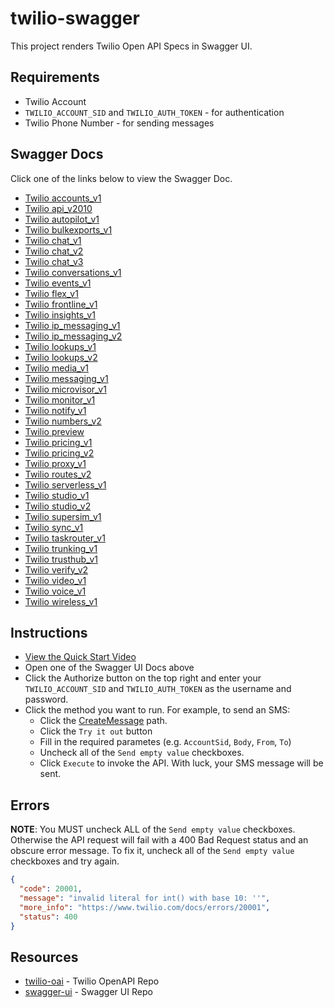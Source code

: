 # twilio-swagger

This project renders Twilio Open API Specs in Swagger UI.

## Requirements

- Twilio Account
- `TWILIO_ACCOUNT_SID` and `TWILIO_AUTH_TOKEN` - for authentication
- Twilio Phone Number - for sending messages

## Swagger Docs

Click one of the links below to view the Swagger Doc.


* [Twilio accounts_v1](https://johnchaffee.wiki/twilio-swagger/api/accounts_v1/)
* [Twilio api_v2010](https://johnchaffee.wiki/twilio-swagger/api/api_v2010/)
* [Twilio autopilot_v1](https://johnchaffee.wiki/twilio-swagger/api/autopilot_v1/)
* [Twilio bulkexports_v1](https://johnchaffee.wiki/twilio-swagger/api/bulkexports_v1/)
* [Twilio chat_v1](https://johnchaffee.wiki/twilio-swagger/api/chat_v1/)
* [Twilio chat_v2](https://johnchaffee.wiki/twilio-swagger/api/chat_v2/)
* [Twilio chat_v3](https://johnchaffee.wiki/twilio-swagger/api/chat_v3/)
* [Twilio conversations_v1](https://johnchaffee.wiki/twilio-swagger/api/conversations_v1/)
* [Twilio events_v1](https://johnchaffee.wiki/twilio-swagger/api/events_v1/)
* [Twilio flex_v1](https://johnchaffee.wiki/twilio-swagger/api/flex_v1/)
* [Twilio frontline_v1](https://johnchaffee.wiki/twilio-swagger/api/frontline_v1/)
* [Twilio insights_v1](https://johnchaffee.wiki/twilio-swagger/api/insights_v1/)
* [Twilio ip_messaging_v1](https://johnchaffee.wiki/twilio-swagger/api/ip_messaging_v1/)
* [Twilio ip_messaging_v2](https://johnchaffee.wiki/twilio-swagger/api/ip_messaging_v2/)
* [Twilio lookups_v1](https://johnchaffee.wiki/twilio-swagger/api/lookups_v1/)
* [Twilio lookups_v2](https://johnchaffee.wiki/twilio-swagger/api/lookups_v2/)
* [Twilio media_v1](https://johnchaffee.wiki/twilio-swagger/api/media_v1/)
* [Twilio messaging_v1](https://johnchaffee.wiki/twilio-swagger/api/messaging_v1/)
* [Twilio microvisor_v1](https://johnchaffee.wiki/twilio-swagger/api/microvisor_v1/)
* [Twilio monitor_v1](https://johnchaffee.wiki/twilio-swagger/api/monitor_v1/)
* [Twilio notify_v1](https://johnchaffee.wiki/twilio-swagger/api/notify_v1/)
* [Twilio numbers_v2](https://johnchaffee.wiki/twilio-swagger/api/numbers_v2/)
* [Twilio preview](https://johnchaffee.wiki/twilio-swagger/api/preview/)
* [Twilio pricing_v1](https://johnchaffee.wiki/twilio-swagger/api/pricing_v1/)
* [Twilio pricing_v2](https://johnchaffee.wiki/twilio-swagger/api/pricing_v2/)
* [Twilio proxy_v1](https://johnchaffee.wiki/twilio-swagger/api/proxy_v1/)
* [Twilio routes_v2](https://johnchaffee.wiki/twilio-swagger/api/routes_v2/)
* [Twilio serverless_v1](https://johnchaffee.wiki/twilio-swagger/api/serverless_v1/)
* [Twilio studio_v1](https://johnchaffee.wiki/twilio-swagger/api/studio_v1/)
* [Twilio studio_v2](https://johnchaffee.wiki/twilio-swagger/api/studio_v2/)
* [Twilio supersim_v1](https://johnchaffee.wiki/twilio-swagger/api/supersim_v1/)
* [Twilio sync_v1](https://johnchaffee.wiki/twilio-swagger/api/sync_v1/)
* [Twilio taskrouter_v1](https://johnchaffee.wiki/twilio-swagger/api/taskrouter_v1/)
* [Twilio trunking_v1](https://johnchaffee.wiki/twilio-swagger/api/trunking_v1/)
* [Twilio trusthub_v1](https://johnchaffee.wiki/twilio-swagger/api/trusthub_v1/)
* [Twilio verify_v2](https://johnchaffee.wiki/twilio-swagger/api/verify_v2/)
* [Twilio video_v1](https://johnchaffee.wiki/twilio-swagger/api/video_v1/)
* [Twilio voice_v1](https://johnchaffee.wiki/twilio-swagger/api/voice_v1/)
* [Twilio wireless_v1](https://johnchaffee.wiki/twilio-swagger/api/wireless_v1/)

## Instructions

- [View the Quick Start Video](http://johnchaffee.wiki/twilio-swagger/swagger.mp4)
- Open one of the Swagger UI Docs above
- Click the Authorize button on the top right and enter your `TWILIO_ACCOUNT_SID` and `TWILIO_AUTH_TOKEN` as the username and password.
- Click the method you want to run. For example, to send an SMS:
  - Click the [CreateMessage](https://johnchaffee.wiki/twilio-swagger/api/api_v2010/#/Messages/CreateMessage) path.
  - Click the `Try it out` button
  - Fill in the required parametes (e.g. `AccountSid`, `Body`, `From`, `To`)
  - Uncheck all of the `Send empty value` checkboxes.
  - Click `Execute` to invoke the API. With luck, your SMS message will be sent.

## Errors

**NOTE**: You MUST uncheck ALL of the `Send empty value` checkboxes. Otherwise the API request will fail with a 400 Bad Request status and an obscure error message. To fix it, uncheck all of the `Send empty value` checkboxes and try again.

```json
{
  "code": 20001,
  "message": "invalid literal for int() with base 10: ''",
  "more_info": "https://www.twilio.com/docs/errors/20001",
  "status": 400
}
```

## Resources

- [twilio-oai](https://github.com/twilio/twilio-oai) - Twilio OpenAPI Repo
- [swagger-ui](https://github.com/swagger-api/swagger-ui) - Swagger UI Repo

<!-- ## Test relative links

- [https://github.com/<username>](../../../)
- [https://github.com/<username>/twilio-swagger](../../)
 -->
